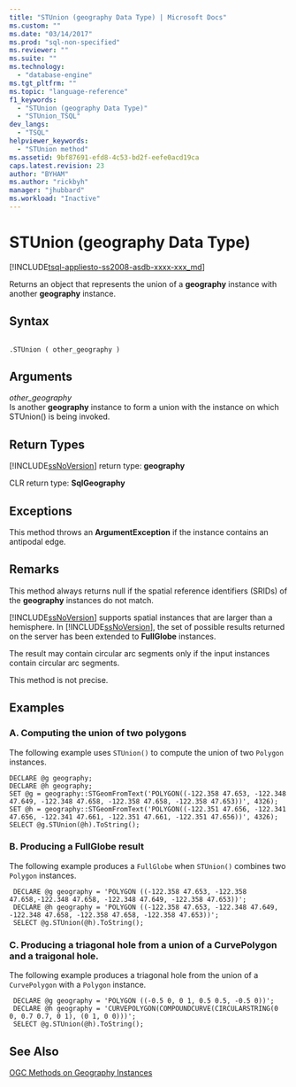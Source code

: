 ```yaml
---
title: "STUnion (geography Data Type) | Microsoft Docs"
ms.custom: ""
ms.date: "03/14/2017"
ms.prod: "sql-non-specified"
ms.reviewer: ""
ms.suite: ""
ms.technology: 
  - "database-engine"
ms.tgt_pltfrm: ""
ms.topic: "language-reference"
f1_keywords: 
  - "STUnion (geography Data Type)"
  - "STUnion_TSQL"
dev_langs: 
  - "TSQL"
helpviewer_keywords: 
  - "STUnion method"
ms.assetid: 9bf87691-efd8-4c53-bd2f-eefe0acd19ca
caps.latest.revision: 23
author: "BYHAM"
ms.author: "rickbyh"
manager: "jhubbard"
ms.workload: "Inactive"
---
```

# STUnion (geography Data Type)
[!INCLUDE[tsql-appliesto-ss2008-asdb-xxxx-xxx_md](../../includes/tsql-appliesto-ss2008-asdb-xxxx-xxx-md.md)]

  Returns an object that represents the union of a **geography** instance with another **geography** instance.  
  
## Syntax  
  
```  
  
.STUnion ( other_geography )  
```  
  
## Arguments  
 *other_geography*  
 Is another **geography** instance to form a union with the instance on which STUnion() is being invoked.  
  
## Return Types  
 [!INCLUDE[ssNoVersion](../../includes/ssnoversion-md.md)] return type: **geography**  
  
 CLR return type: **SqlGeography**  
  
## Exceptions  
 This method throws an **ArgumentException** if the instance contains an antipodal edge.  
  
## Remarks  
 This method always returns null if the spatial reference identifiers (SRIDs) of the **geography** instances do not match.  
  
 [!INCLUDE[ssNoVersion](../../includes/ssnoversion-md.md)] supports spatial instances that are larger than a hemisphere. In [!INCLUDE[ssNoVersion](../../includes/ssnoversion-md.md)], the set of possible results returned on the server has been extended to **FullGlobe** instances.  
  
 The result may contain circular arc segments only if the input instances contain circular arc segments.  
  
 This method is not precise.  
  
## Examples  
  
### A. Computing the union of two polygons  
 The following example uses `STUnion()` to compute the union of two `Polygon` instances.  
  
```  
DECLARE @g geography;  
DECLARE @h geography;  
SET @g = geography::STGeomFromText('POLYGON((-122.358 47.653, -122.348 47.649, -122.348 47.658, -122.358 47.658, -122.358 47.653))', 4326);  
SET @h = geography::STGeomFromText('POLYGON((-122.351 47.656, -122.341 47.656, -122.341 47.661, -122.351 47.661, -122.351 47.656))', 4326);  
SELECT @g.STUnion(@h).ToString();  
```  
  
### B. Producing a FullGlobe result  
 The following example produces a `FullGlobe` when `STUnion()` combines two `Polygon` instances.  
  
```
 DECLARE @g geography = 'POLYGON ((-122.358 47.653, -122.358 47.658,-122.348 47.658, -122.348 47.649, -122.358 47.653))';  
 DECLARE @h geography = 'POLYGON ((-122.358 47.653, -122.348 47.649, -122.348 47.658, -122.358 47.658, -122.358 47.653))';  
 SELECT @g.STUnion(@h).ToString();
 ```  
  
### C. Producing a triagonal hole from a union of a CurvePolygon and a traigonal hole.  
 The following example produces a triagonal hole from the union of a `CurvePolygon` with a `Polygon` instance.  
  
```
 DECLARE @g geography = 'POLYGON ((-0.5 0, 0 1, 0.5 0.5, -0.5 0))';  
 DECLARE @h geography = 'CURVEPOLYGON(COMPOUNDCURVE(CIRCULARSTRING(0 0, 0.7 0.7, 0 1), (0 1, 0 0)))';  
 SELECT @g.STUnion(@h).ToString();
 ```  
  
## See Also  
 [OGC Methods on Geography Instances](../../t-sql/spatial-geography/ogc-methods-on-geography-instances.md)  
  
  
